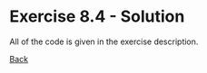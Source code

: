 # Exercise 8.4 - Solution

All of the code is given in the exercise description.



[Back](ex8_4.md)
